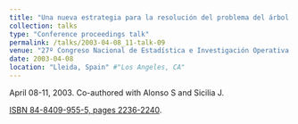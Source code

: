 ```yaml
---
title: "Una nueva estrategia para la resolución del problema del árbol generador multicriterio mediante algoritmos genéticos" #"Conference Proceeding talk 3 on Relevant Topic in Your Field"
collection: talks
type: "Conference proceedings talk"
permalink: /talks/2003-04-08_11-talk-09
venue: "27º Congreso Nacional de Estadística e Investigación Operativa (SEIO)" #"Testing Institute of America 2014 Annual Conference"
date: 2003-04-08
location: "Lleida, Spain" #"Los Angeles, CA"
---
```

April 08-11, 2003. Co-authored with Alonso S and Sicilia J.

[ISBN 84-8409-955-5, pages 2236-2240](https://dialnet.unirioja.es/servlet/articulo?codigo=1167408). 